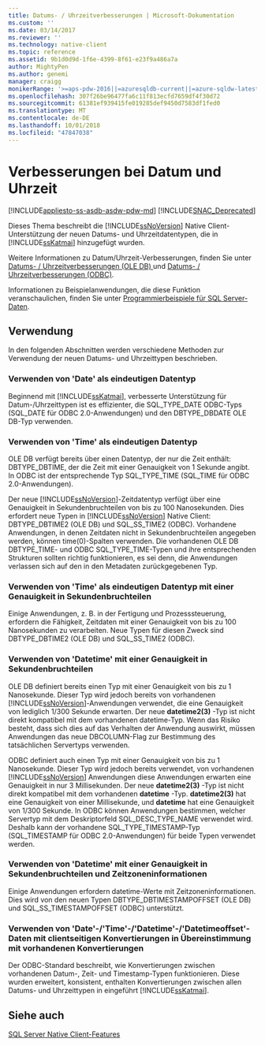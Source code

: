 ```yaml
---
title: Datums- / Uhrzeitverbesserungen | Microsoft-Dokumentation
ms.custom: ''
ms.date: 03/14/2017
ms.reviewer: ''
ms.technology: native-client
ms.topic: reference
ms.assetid: 9b1d0d9d-1f6e-4399-8f61-e23f9a486a7a
author: MightyPen
ms.author: genemi
manager: craigg
monikerRange: '>=aps-pdw-2016||=azuresqldb-current||=azure-sqldw-latest||>=sql-server-2016||=sqlallproducts-allversions||>=sql-server-linux-2017||=azuresqldb-mi-current'
ms.openlocfilehash: 307f26be96477fa6c11f813ecfd7659df4f30d72
ms.sourcegitcommit: 61381ef939415fe019285def9450d7583df1fed0
ms.translationtype: MT
ms.contentlocale: de-DE
ms.lasthandoff: 10/01/2018
ms.locfileid: "47847038"
---
```

# <a name="date-and-time-improvements"></a>Verbesserungen bei Datum und Uhrzeit
[!INCLUDE[appliesto-ss-asdb-asdw-pdw-md](../../../includes/appliesto-ss-asdb-asdw-pdw-md.md)]
[!INCLUDE[SNAC_Deprecated](../../../includes/snac-deprecated.md)]

  Dieses Thema beschreibt die [!INCLUDE[ssNoVersion](../../../includes/ssnoversion-md.md)] Native Client-Unterstützung der neuen Datums- und Uhrzeitdatentypen, die in [!INCLUDE[ssKatmai](../../../includes/sskatmai-md.md)] hinzugefügt wurden.  
  
 Weitere Informationen zu Datum/Uhrzeit-Verbesserungen, finden Sie unter [Datums- / Uhrzeitverbesserungen &#40;OLE DB&#41; ](../../../relational-databases/native-client-ole-db-date-time/date-and-time-improvements-ole-db.md) und [Datums- / Uhrzeitverbesserungen &#40;ODBC&#41;](../../../relational-databases/native-client-odbc-date-time/date-and-time-improvements-odbc.md).  
  
 Informationen zu Beispielanwendungen, die diese Funktion veranschaulichen, finden Sie unter [Programmierbeispiele für SQL Server-Daten](http://msftdpprodsamples.codeplex.com/).  
  
## <a name="usage"></a>Verwendung  
 In den folgenden Abschnitten werden verschiedene Methoden zur Verwendung der neuen Datums- und Uhrzeittypen beschrieben.  
  
### <a name="use-date-as-a-distinct-data-type"></a>Verwenden von 'Date' als eindeutigen Datentyp  
 Beginnend mit [!INCLUDE[ssKatmai](../../../includes/sskatmai-md.md)], verbesserte Unterstützung für Datum-/Uhrzeittypen ist es effizienter, die SQL_TYPE_DATE ODBC-Typs (SQL_DATE für ODBC 2.0-Anwendungen) und den DBTYPE_DBDATE OLE DB-Typ verwenden.  
  
### <a name="use-time-as-a-distinct-data-type"></a>Verwenden von 'Time' als eindeutigen Datentyp  
 OLE DB verfügt bereits über einen Datentyp, der nur die Zeit enthält: DBTYPE_DBTIME, der die Zeit mit einer Genauigkeit von 1 Sekunde angibt. In ODBC ist der entsprechende Typ SQL_TYPE_TIME (SQL_TIME für ODBC 2.0-Anwendungen).  
  
 Der neue [!INCLUDE[ssNoVersion](../../../includes/ssnoversion-md.md)]-Zeitdatentyp verfügt über eine Genauigkeit in Sekundenbruchteilen von bis zu 100 Nanosekunden. Dies erfordert neue Typen in [!INCLUDE[ssNoVersion](../../../includes/ssnoversion-md.md)] Native Client: DBTYPE_DBTIME2 (OLE DB) und SQL_SS_TIME2 (ODBC). Vorhandene Anwendungen, in denen Zeitdaten nicht in Sekundenbruchteilen angegeben werden, können time(0)-Spalten verwenden. Die vorhandenen OLE DB DBTYPE_TIME- und ODBC SQL_TYPE_TIME-Typen und ihre entsprechenden Strukturen sollten richtig funktionieren, es sei denn, die Anwendungen verlassen sich auf den in den Metadaten zurückgegebenen Typ.  
  
### <a name="use-time-as-a-distinct-data-type-with-extended-fractional-seconds-precision"></a>Verwenden von 'Time' als eindeutigen Datentyp mit einer Genauigkeit in Sekundenbruchteilen  
 Einige Anwendungen, z. B. in der Fertigung und Prozesssteuerung, erfordern die Fähigkeit, Zeitdaten mit einer Genauigkeit von bis zu 100 Nanosekunden zu verarbeiten. Neue Typen für diesen Zweck sind DBTYPE_DBTIME2 (OLE DB) und SQL_SS_TIME2 (ODBC).  
  
### <a name="use-datetime-with-extended-fractional-seconds-precision"></a>Verwenden von 'Datetime' mit einer Genauigkeit in Sekundenbruchteilen  
 OLE DB definiert bereits einen Typ mit einer Genauigkeit von bis zu 1 Nanosekunde. Dieser Typ wird jedoch bereits von vorhandenen [!INCLUDE[ssNoVersion](../../../includes/ssnoversion-md.md)]-Anwendungen verwendet, die eine Genauigkeit von lediglich 1/300 Sekunde erwarten. Der neue **datetime2(3)** -Typ ist nicht direkt kompatibel mit dem vorhandenen datetime-Typ. Wenn das Risiko besteht, dass sich dies auf das Verhalten der Anwendung auswirkt, müssen Anwendungen das neue DBCOLUMN-Flag zur Bestimmung des tatsächlichen Servertyps verwenden.  
  
 ODBC definiert auch einen Typ mit einer Genauigkeit von bis zu 1 Nanosekunde. Dieser Typ wird jedoch bereits verwendet, von vorhandenen [!INCLUDE[ssNoVersion](../../../includes/ssnoversion-md.md)] Anwendungen diese Anwendungen erwarten eine Genauigkeit in nur 3 Millisekunden. Der neue **datetime2(3)** -Typ ist nicht direkt kompatibel mit dem vorhandenen **datetime** -Typ. **datetime2(3)** hat eine Genauigkeit von einer Millisekunde, und **datetime** hat eine Genauigkeit von 1/300 Sekunde. In ODBC können Anwendungen bestimmen, welcher Servertyp mit dem Deskriptorfeld SQL_DESC_TYPE_NAME verwendet wird. Deshalb kann der vorhandene SQL_TYPE_TIMESTAMP-Typ (SQL_TIMESTAMP für ODBC 2.0-Anwendungen) für beide Typen verwendet werden.  
  
### <a name="use-datetime-with-extended-fractional-seconds-precision-and-timezone"></a>Verwenden von 'Datetime' mit einer Genauigkeit in Sekundenbruchteilen und Zeitzoneninformationen  
 Einige Anwendungen erfordern datetime-Werte mit Zeitzoneninformationen. Dies wird von den neuen Typen DBTYPE_DBTIMESTAMPOFFSET (OLE DB) und SQL_SS_TIMESTAMPOFFSET (ODBC) unterstützt.  
  
### <a name="use-datetimedatetimedatetimeoffset-data-with-client-side-conversions-consistent-with-existing-conversions"></a>Verwenden von 'Date'-/'Time'-/'Datetime'-/'Datetimeoffset'-Daten mit clientseitigen Konvertierungen in Übereinstimmung mit vorhandenen Konvertierungen  
 Der ODBC-Standard beschreibt, wie Konvertierungen zwischen vorhandenen Datum-, Zeit- und Timestamp-Typen funktionieren. Diese wurden erweitert, konsistent, enthalten Konvertierungen zwischen allen Datums- und Uhrzeittypen in eingeführt [!INCLUDE[ssKatmai](../../../includes/sskatmai-md.md)].  
  
## <a name="see-also"></a>Siehe auch  
 [SQL Server Native Client-Features](../../../relational-databases/native-client/features/sql-server-native-client-features.md)  
  
  
